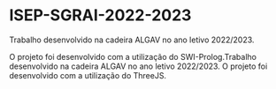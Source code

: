 # ISEP-SGRAI-2022-2023
Trabalho desenvolvido na cadeira ALGAV no ano letivo 2022/2023.

 O projeto foi desenvolvido com a utilização do SWI-Prolog.Trabalho desenvolvido na cadeira ALGAV no ano letivo 2022/2023.  O projeto foi desenvolvido com a utilização do ThreeJS.
